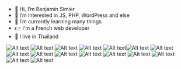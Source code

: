 - 👋 Hi, I’m Benjamin Simier
- 👀 I’m interested in JS, PHP, WordPress and else
- 🌱 I’m currently learning many things
- 👉 I'm a French web developer
- 📍 I live in Thailand

<!---
benjaminsimier/benjaminsimier is a ✨ special ✨ repository because its `README.md` (this file) appears on your GitHub profile.
You can click the Preview link to take a look at your changes.
--->

<img alt="Alt text" src="https://img.shields.io/badge/JavaScript-F7DF1E.svg?style=for-the-badge&logo=JavaScript&logoColor=black"/> <img alt="Alt text" src="https://img.shields.io/badge/Vue.js-4FC08D.svg?style=for-the-badge&logo=vuedotjs&logoColor=white"/> <img alt="Alt text" src="https://img.shields.io/badge/Nuxt.js-00DC82.svg?style=for-the-badge&logo=nuxtdotjs&logoColor=white"/> <img alt="Alt text" src="https://img.shields.io/badge/PHP-777BB4.svg?style=for-the-badge&logo=PHP&logoColor=white"/> <img alt="Alt text" src="https://img.shields.io/badge/Symfony-000000.svg?style=for-the-badge&logo=Symfony&logoColor=white"/><img alt="Alt text" src="https://img.shields.io/badge/CSS3-1572B6.svg?style=for-the-badge&logo=CSS3&logoColor=white"/> <img alt="Alt text" src="https://img.shields.io/badge/Sass-CC6699.svg?style=for-the-badge&logo=Sass&logoColor=white"/> <img alt="Alt text" src="https://img.shields.io/badge/Less-1D365D.svg?style=for-the-badge&logo=Less&logoColor=white"/> <img alt="Alt text" src="https://img.shields.io/badge/HTML5-E34F26.svg?style=for-the-badge&logo=HTML5&logoColor=white"/> <img alt="Alt text" src="https://img.shields.io/badge/Pug-A86454.svg?style=for-the-badge&logo=Pug&logoColor=white"/> <img alt="Alt text" src="https://img.shields.io/badge/Bootstrap-7952B3.svg?style=for-the-badge&logo=Bootstrap&logoColor=white"/> <img alt="Alt text" src="https://img.shields.io/badge/Tailwind%20CSS-06B6D4.svg?style=for-the-badge&logo=Tailwind-CSS&logoColor=white"/> <img alt="Alt text" src="https://img.shields.io/badge/Ant%20Design-0170FE.svg?style=for-the-badge&logo=Ant-Design&logoColor=white"/> <img alt="Alt text" src="https://img.shields.io/badge/WordPress-21759B.svg?style=for-the-badge&logo=WordPress&logoColor=white"/> <img alt="Alt text" src="https://img.shields.io/badge/C++-00599C.svg?style=for-the-badge&logo=C++&logoColor=white"/> <img alt="Alt text" src="https://img.shields.io/badge/Python-3776AB.svg?style=for-the-badge&logo=Python&logoColor=white"/>
